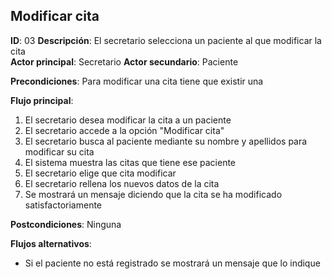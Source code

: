 ## Modificar cita
 
**ID**: 03 **Descripción**: El secretario selecciona un paciente al que modificar la cita  
**Actor principal**: Secretario
**Actor secundario**: Paciente
 
**Precondiciones**: Para modificar una cita tiene que existir una
 
**Flujo principal**:
1. El secretario desea modificar la cita a un paciente
2. El secretario accede a la opción "Modificar cita"
3. El secretario busca al paciente mediante su nombre y apellidos para modificar su cita
4. El sistema muestra las citas que tiene ese paciente
5. El secretario elige que cita modificar
6. El secretario rellena los nuevos datos de la cita
7. Se mostrará un mensaje diciendo que la cita se ha modificado satisfactoriamente
 
**Postcondiciones**:  Ninguna
 
**Flujos alternativos**:  
* Si el paciente no está registrado se mostrará un mensaje que lo indique
